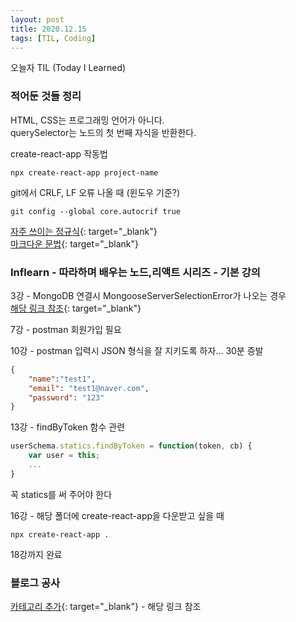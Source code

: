 ```yaml
---
layout: post
title: 2020.12.15
tags: [TIL, Coding]
---
```


오늘자 TIL (Today I Learned)
### 적어둔 것들 정리

HTML, CSS는 프로그래밍 언어가 아니다.  
querySelector는 노드의 첫 번째 자식을 반환한다.

create-react-app 작동법

```terminal
npx create-react-app project-name
```

git에서 CRLF, LF 오류 나올 때 (윈도우 기준?)

```terminal
git config --global core.autocrif true
```

[자주 쓰이는 정규식](https://gocoding.tistory.com/93){: target="_blank"}  
[마크다운 문법](https://velog.io/@wonhs717/마크다운Markdown-문법-ytk5zemk0x){: target="_blank"}


### Inflearn - 따라하며 배우는 노드,리액트 시리즈 - 기본 강의

3강 - MongoDB 연결시 MongooseServerSelectionError가 나오는 경우  
[해당 링크 참조](https://www.inflearn.com/questions/29435){: target="_blank"}

7강 - postman 회원가입 필요

10강 - postman 입력시 JSON 형식을 잘 지키도록 하자... 30분 증발

```json
{
    "name":"test1",
    "email": "test1@naver.com",
    "password": "123"
}
```

13강 - findByToken 함수 관련

```javascript
userSchema.statics.findByToken = function(token, cb) {
    var user = this;
    ...
}
```

꼭 statics를 써 주어야 한다


16강 - 해당 폴더에 create-react-app을 다운받고 싶을 때

```terminal
npx create-react-app .
```

18강까지 완료


### 블로그 공사

[카테고리 추가](https://stynxh.github.io/2019-09-29-github-blog-with-beautiful-jekyll-theme-category-setting_kor/){: target="_blank"} - 해당 링크 참조